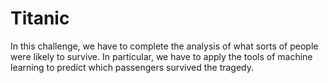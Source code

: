 # Titanic
In this challenge, we have to complete the analysis of what sorts of people were likely to survive. In particular, we have to apply the tools of machine learning to predict which passengers survived the tragedy.
